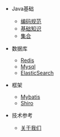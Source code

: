 - Java基础
  - [编码规范](java/CodeStandard.md)
  - [基础知识](java/Base.md)
  - [集合](java/Collection.md)

- 数据库
  - [Redis](database/Redis.md)
  - [Mysql](database/Mysql.md)
  - [ElasticSearch](database/ElasticSearch.md)
  
- 框架
  - [Mybatis](framework/Mybatis.md)
  - [Shiro](framework/Shiro.md)

- 技术参考
  - [关于我们](about-us.md)

